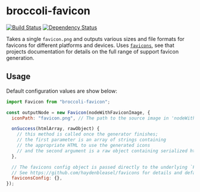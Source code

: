 # broccoli-favicon

[![Build Status](https://travis-ci.org/davewasmer/broccoli-favicon.svg?branch=master)](https://travis-ci.org/davewasmer/broccoli-favicon)
[![Dependency Status](https://david-dm.org/davewasmer/broccoli-favicon.svg)](https://david-dm.org/davewasmer/broccoli-favicon.svg)

Takes a single `favicon.png` and outputs various sizes and file formats for favicons for different platforms and devices. Uses [`favicons`](https://github.com/haydenbleasel/favicons), see that projects documentation for details on the full range of support favicon generation.

## Usage

Default configuration values are show below:

```js
import Favicon from "broccoli-favicon";

const outputNode = new Favicon(nodeWithFaviconImage, {
  iconPath: "favicon.png", // The path to the source image in 'nodeWithFaviconImage'

  onSuccess(htmlArray, rawObject) {
    // this method is called once the generator finishes;
    // the first parameter is an array of strings containing
    // the appropriate HTML to use the generated icons
    // and the second argument is a raw object containing serialized html objects
  },

  // The favicons config object is passed directly to the underlying `Favicons` module
  // See https://github.com/haydenbleasel/favicons for details and defaults
  faviconsConfig: {},
});
```
